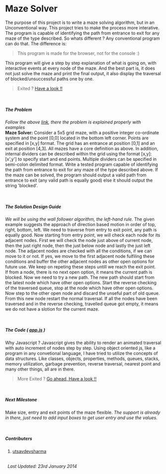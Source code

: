 # Maze Solver
The purpose of this project is to write a maze solving algorithm, but in an Unconventional way. This project tries to make the process more interative. The program is capable of identifying the path from entrance to exit for any maze of the type described. So whats different ? Any conventional program can do that. The difference is:

> This program is made for the browser, not for the console :)

This program will give a step by step explanation of what is going on, with interactive events at every node of the maze. And the best part is, it does not just solve the maze and print the final output, it also display the traversal of blocked/unsuccessful paths one by one.

> Exited ? <a href="http://utsavdevsharma.in/content/mazesolver/" target="_blank">Have a look !!</a>

&nbsp;
##### The Problem
*Follow the above <a href="http://utsavdevsharma.in/content/mazesolver/" target="_blank">link</a>, there the problem is explained properly with examples*<br>
**Maze Solver:** Consider a 5x5 grid maze, with a positive integer co-ordinate system and the point [0,0] located in the bottom left corner. Points are specified in [x,y] format. The grid has an entrance at position [0,1] and an exit at position [4,3]. All mazes have a core definition as above. In addition, internal dividers can be described within the grid using the format [x,y]:[x',y'] to specify start and end points. Multiple dividers can be specified in semi-colon delimited format. Write a tested program capable of identifying the path from entrance to exit for any maze of the type described above. If the maze can be solved, the program should output a valid path from entrance to exit (any valid path is equally good) else it should output the string 'blocked'.

&nbsp;
##### The Solution Design Guide

*We will be using the wall follower algorithm, the left-hand rule.* The given example suggests the approach of direction based motion in order of top, right, bottom, left. We need to traverse from entry to exit point, any path is equally good. Now starting from entry point, we will check each node for its adjacent nodes. First we will check the node just above of current node, then the just right node, then the just below node and lastly the just left node. The adjacent nodes are checked with all the conditions, if we can move to it or not. If yes, we move to the first adjacent node fulfiling these conditions and buffer the other adjacent nodes as other open options for future use. We keep on repeting these steps untill we reach the exit point.<br>
If from a node, there is no next open option, it means the current path is blocked. Now we need to try a new path. The new path should start from the latest node which have other open options. Start the reverse checking of the traversed queue, stop at the node which have other open options. Now step to the other open node and discard the unseful part of old queue. From this new node restart the normal traversal. If all the nodes have been traversed and in the reverse checking, travelled queue got empty, it means we do not have a slotion for the current maze.

&nbsp;
##### The Code ( <a href="https://github.com/utsavdevsharma/mazesolver/blob/master/js/app.js" target="_blank">app.js</a> )
Why Javascript ? Javascript gives the ability to render an animated traversal with auto increment of nodes step by step. Using object oriented js, like a program in any convetional language, I have tried to utilize the concepts of data structures. Like classes, objects, properties, methods, queues, stacks, memory utilization, garbage prevention, reverse traversal, nearest point and many other things, all are in there.

> More Exited ? <a href="http://utsavdevsharma.in/content/mazesolver/" target="_blank">Go ahead, Have a look !!</a>

&nbsp;
##### Next Milestone
Make size, entry and exit points of the maze flexible. *The support is already in there, just need to add input boxes to get user entry and use the values.*

&nbsp;
##### Contributers
1. <a href="https://github.com/utsavdevsharma" target="_blank">utsavdevsharma</a>

&nbsp;<br>
&nbsp;
*Last Updated: 23rd January 2014*
